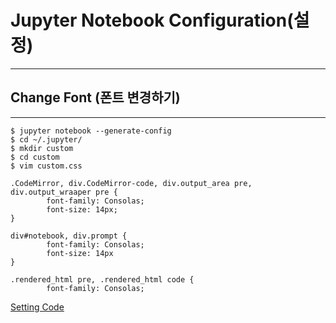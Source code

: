Jupyter Notebook Configuration(설정)
======================
-----------------------------------------------

## Change Font (폰트 변경하기)
------------------------------------------------
```
$ jupyter notebook --generate-config
$ cd ~/.jupyter/
$ mkdir custom
$ cd custom
$ vim custom.css
```

```
.CodeMirror, div.CodeMirror-code, div.output_area pre, div.output_wraaper pre {
        font-family: Consolas;
        font-size: 14px;
}

div#notebook, div.prompt {
        font-family: Consolas;
        font-size: 14px
}

.rendered_html pre, .rendered_html code {
        font-family: Consolas;
```

[Setting Code](https://gist.github.com/pmlandwehr/6bd26d0aabab5963a34dcaba1d6a18d4)


```python

```
